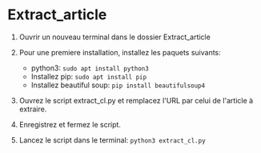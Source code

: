 # Extract_article

1) Ouvrir un nouveau terminal dans le dossier Extract_article
2) Pour une premiere installation, installez les paquets suivants: 
    - python3: ```sudo apt install python3```
    - Installez pip: ```sudo apt install pip```
    - Installez beautiful soup: ```pip install beautifulsoup4```

3) Ouvrez le script extract_cl.py et remplacez l'URL par celui de l'article à extraire.
4) Enregistrez et fermez le script.
5) Lancez le script dans le terminal: ```python3 extract_cl.py```
